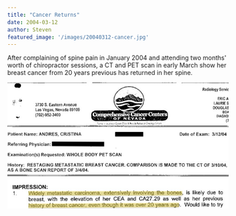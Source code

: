 ```yaml
---
title: "Cancer Returns"
date: 2004-03-12
author: Steven
featured_image: '/images/20040312-cancer.jpg'
---
```


After complaining of spine pain in January 2004 and attending two months' worth of chiropractor sessions, a CT and PET scan in early March show her breast cancer from 20 years previous has returned in her spine.

![](/images/20040312-cancer.jpg)


